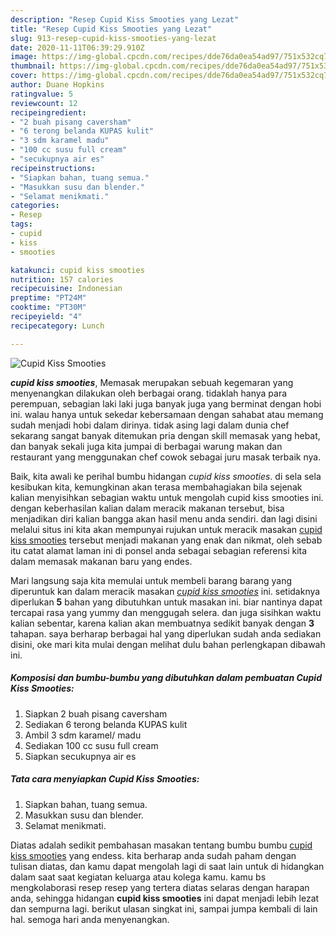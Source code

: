 ```yaml
---
description: "Resep Cupid Kiss Smooties yang Lezat"
title: "Resep Cupid Kiss Smooties yang Lezat"
slug: 913-resep-cupid-kiss-smooties-yang-lezat
date: 2020-11-11T06:39:29.910Z
image: https://img-global.cpcdn.com/recipes/dde76da0ea54ad97/751x532cq70/cupid-kiss-smooties-foto-resep-utama.jpg
thumbnail: https://img-global.cpcdn.com/recipes/dde76da0ea54ad97/751x532cq70/cupid-kiss-smooties-foto-resep-utama.jpg
cover: https://img-global.cpcdn.com/recipes/dde76da0ea54ad97/751x532cq70/cupid-kiss-smooties-foto-resep-utama.jpg
author: Duane Hopkins
ratingvalue: 5
reviewcount: 12
recipeingredient:
- "2 buah pisang caversham"
- "6 terong belanda KUPAS kulit"
- "3 sdm karamel madu"
- "100 cc susu full cream"
- "secukupnya air es"
recipeinstructions:
- "Siapkan bahan, tuang semua."
- "Masukkan susu dan blender."
- "Selamat menikmati."
categories:
- Resep
tags:
- cupid
- kiss
- smooties

katakunci: cupid kiss smooties 
nutrition: 157 calories
recipecuisine: Indonesian
preptime: "PT24M"
cooktime: "PT30M"
recipeyield: "4"
recipecategory: Lunch

---
```



![Cupid Kiss Smooties](https://img-global.cpcdn.com/recipes/dde76da0ea54ad97/751x532cq70/cupid-kiss-smooties-foto-resep-utama.jpg)

<b><i>cupid kiss smooties</i></b>, Memasak merupakan sebuah kegemaran yang menyenangkan dilakukan oleh berbagai orang. tidaklah hanya para perempuan, sebagian laki laki juga banyak juga yang berminat dengan hobi ini. walau hanya untuk sekedar kebersamaan dengan sahabat atau memang sudah menjadi hobi dalam dirinya. tidak asing lagi dalam dunia chef sekarang sangat banyak ditemukan pria dengan skill memasak yang hebat, dan banyak sekali juga kita jumpai di berbagai warung makan dan restaurant yang menggunakan chef cowok sebagai juru masak terbaik nya.



Baik, kita awali ke perihal bumbu hidangan <i>cupid kiss smooties</i>. di sela sela kesibukan kita, kemungkinan akan terasa membahagiakan bila sejenak kalian menyisihkan sebagian waktu untuk mengolah cupid kiss smooties ini. dengan keberhasilan kalian dalam meracik makanan tersebut, bisa menjadikan diri kalian bangga akan hasil menu anda sendiri. dan lagi disini melalui situs ini kita akan mempunyai rujukan untuk meracik masakan <u>cupid kiss smooties</u> tersebut menjadi makanan yang enak dan nikmat, oleh sebab itu catat alamat laman ini di ponsel anda sebagai sebagian referensi kita dalam memasak makanan baru yang endes.


Mari langsung saja kita memulai untuk membeli barang barang yang diperuntuk kan dalam meracik masakan <u><i>cupid kiss smooties</i></u> ini. setidaknya diperlukan <b>5</b> bahan yang dibutuhkan untuk masakan ini. biar nantinya dapat tercapai rasa yang yummy dan menggugah selera. dan juga sisihkan waktu kalian sebentar, karena kalian akan membuatnya sedikit banyak dengan <b>3</b> tahapan. saya berharap berbagai hal yang diperlukan sudah anda sediakan disini, oke mari kita mulai dengan melihat dulu bahan perlengkapan dibawah ini.

<!--inarticleads1-->

##### Komposisi dan bumbu-bumbu yang dibutuhkan dalam pembuatan Cupid Kiss Smooties:

1. Siapkan 2 buah pisang caversham
1. Sediakan 6 terong belanda KUPAS kulit
1. Ambil 3 sdm karamel/ madu
1. Sediakan 100 cc susu full cream
1. Siapkan secukupnya air es




<!--inarticleads2-->

##### Tata cara menyiapkan Cupid Kiss Smooties:

1. Siapkan bahan, tuang semua.
1. Masukkan susu dan blender.
1. Selamat menikmati.




Diatas adalah sedikit pembahasan masakan tentang bumbu bumbu <u>cupid kiss smooties</u> yang endess. kita berharap anda sudah paham dengan tulisan diatas, dan kamu dapat mengolah lagi di saat lain untuk di hidangkan dalam saat saat kegiatan keluarga atau kolega kamu. kamu bs mengkolaborasi resep resep yang tertera diatas selaras dengan harapan anda, sehingga hidangan <b>cupid kiss smooties</b> ini dapat menjadi lebih lezat dan sempurna lagi. berikut ulasan singkat ini, sampai jumpa kembali di lain hal. semoga hari anda menyenangkan.
